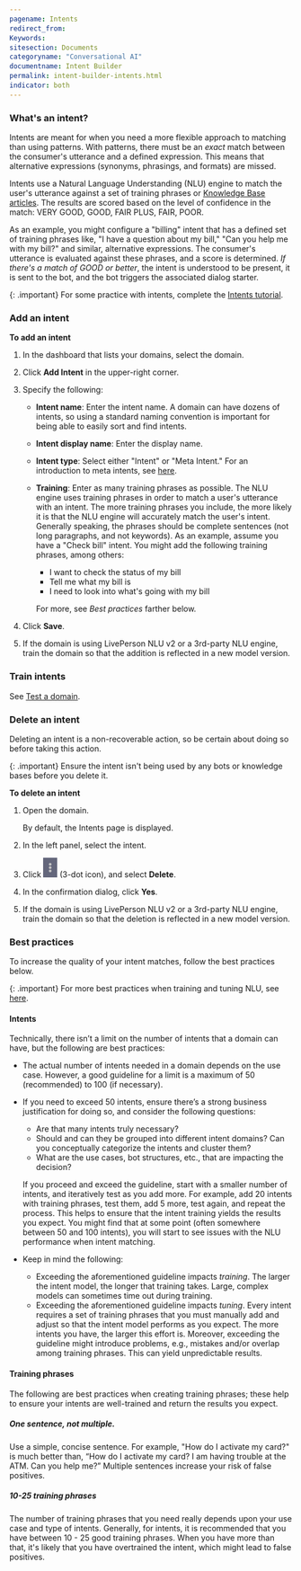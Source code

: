 ```yaml
---
pagename: Intents
redirect_from:
Keywords:
sitesection: Documents
categoryname: "Conversational AI"
documentname: Intent Builder
permalink: intent-builder-intents.html
indicator: both
---
```


### What's an intent?

Intents are meant for when you need a more flexible approach to matching than using patterns. With patterns, there must be an *exact* match between the consumer's utterance and a defined expression. This means that alternative expressions (synonyms, phrasings, and formats) are missed.

Intents use a Natural Language Understanding (NLU) engine to match the user's utterance against a set of training phrases or [Knowledge Base articles](knowledge-base-overview.html#knowlege-base-intents-versus-domain-intents). The results are scored based on the level of confidence in the match: VERY GOOD, GOOD, FAIR PLUS, FAIR, POOR.

As an example, you might configure a "billing" intent that has a defined set of training phrases like, "I have a question about my bill," "Can you help me with my bill?" and similar, alternative expressions. The consumer's utterance is evaluated against these phrases, and a score is determined. *If there's a match of GOOD or better*, the intent is understood to be present, it is sent to the bot, and the bot triggers the associated dialog starter.

{: .important}
For some practice with intents, complete the [Intents tutorial](conversation-builder-tutorials-guides-getting-started.html).

### Add an intent

**To add an intent**

1. In the dashboard that lists your domains, select the domain.
2. Click **Add Intent** in the upper-right corner.
3. Specify the following:

    * **Intent name**: Enter the intent name. A domain can have dozens of intents, so using a standard naming convention is important for being able to easily sort and find intents.
    * **Intent display name**: Enter the display name.
    * **Intent type**: Select either "Intent" or "Meta Intent." For an introduction to meta intents, see [here](intent-builder-meta-intents.html).
    * **Training**: Enter as many training phrases as possible. The NLU engine uses training phrases in order to match a user's utterance with an intent. The more training phrases you include, the more likely it is that the NLU engine will accurately match the user's intent. Generally speaking, the phrases should be complete sentences (not long paragraphs, and not keywords). As an example, assume you have a "Check bill" intent. You might add the following training phrases, among others:
        * I want to check the status of my bill
        * Tell me what my bill is
        * I need to look into what's going with my bill


        For more, see *Best practices* farther below.

4. Click **Save**.
5. If the domain is using LivePerson NLU v2 or a 3rd-party NLU engine, train the domain so that the addition is reflected in a new model version.


### Train intents

See [Test a domain](intent-builder-domains.html#test-a-domain).


### Delete an intent

Deleting an intent is a non-recoverable action, so be certain about doing so before taking this action.

{: .important}
Ensure the intent isn't being used by any bots or knowledge bases before you delete it.

**To delete an intent**

1. Open the domain.

    By default, the Intents page is displayed.

2. In the left panel, select the intent.
3. Click <img style="width:25px" src="img/ConvoBuilder/icon_ellipsis_vertical.png"> (3-dot icon), and select **Delete**.
4. In the confirmation dialog, click **Yes**.
5. If the domain is using LivePerson NLU v2 or a 3rd-party NLU engine, train the domain so that the deletion is reflected in a new model version.


### Best practices

To increase the quality of your intent matches, follow the best practices below.

{: .important}
For more best practices when training and tuning NLU, see [here](conversation-builder-best-practices-train-tune-nlu.html).

#### Intents

Technically, there isn’t a limit on the number of intents that a domain can have, but the following are best practices:

* The actual number of intents needed in a domain depends on the use case. However, a good guideline for a limit is a maximum of 50 (recommended) to 100 (if necessary).

* If you need to exceed 50 intents, ensure there’s a strong business justification for doing so, and consider the following questions:
    * Are that many intents truly necessary? 
    * Should and can they be grouped into different intent domains? Can you conceptually categorize the intents and cluster them?
    * What are the use cases, bot structures, etc., that are impacting the decision?

    If you proceed and exceed the guideline, start with a smaller number of intents, and iteratively test as you add more. For example, add 20 intents with training phrases, test them, add 5 more, test again, and repeat the process. This helps to ensure that the intent training yields the results you expect. You might find that at some point (often somewhere between 50 and 100 intents), you will start to see issues with the NLU performance when intent matching.
* Keep in mind the following:
    * Exceeding the aforementioned guideline impacts *training*. The larger the intent model, the longer that training takes. Large, complex models can sometimes time out during training.
    * Exceeding the aforementioned guideline impacts *tuning*. Every intent requires a set of training phrases that you must manually add and adjust so that the intent model performs as you expect. The more intents you have, the larger this effort is. Moreover, exceeding the guideline might introduce problems, e.g., mistakes and/or overlap among training phrases. This can yield unpredictable results.

#### Training phrases

The following are best practices when creating training phrases; these help to ensure your intents are well-trained and return the results you expect.

##### One sentence, not multiple.
Use a simple, concise sentence. For example, "How do I activate my card?" is much better than, “How do I activate my card? I am having trouble at the ATM. Can you help me?” Multiple sentences increase your risk of false positives.

##### 10-25 training phrases
The number of training phrases that you need really depends upon your use case and type of intents. Generally, for intents, it is recommended that you have between 10 - 25 good training phrases. When you have more than that, it's likely that you have overtrained the intent, which might lead to false positives.

